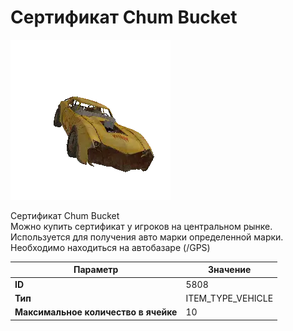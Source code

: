 # Сертификат Chum Bucket

![Item Image](../img/5808.webp?raw=true)

Сертификат Chum Bucket<br>Можно купить сертификат у игроков на центральном рынке.<br>Используется для получения авто марки определенной марки.<br>Необходимо находиться на автобазаре (/GPS)


| Параметр | Значение |
|----------|----------|
| **ID** | 5808 |
| **Тип** | ITEM_TYPE_VEHICLE |
| **Максимальное количество в ячейке** | 10 |

